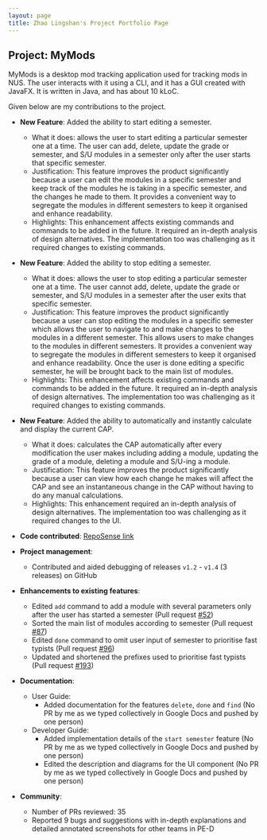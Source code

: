 ```yaml
---
layout: page
title: Zhao Lingshan's Project Portfolio Page
---
```


## Project: MyMods

MyMods is a desktop mod tracking application used for tracking mods in NUS.
The user interacts with it using a CLI, and it has a GUI created with JavaFX. It is written in Java, and has about 10 kLoC.

Given below are my contributions to the project.

* **New Feature**: Added the ability to start editing a semester.
  * What it does: allows the user to start editing a particular semester one at a time.
  The user can add, delete, update the grade or semester, and S/U modules in a semester only after the user starts that specific semester.
  * Justification: This feature improves the product significantly because a user can edit the modules in a specific semester and keep track of the modules
  he is taking in a specific semester, and the changes he made to them. It provides a convenient way to segregate the modules in different semesters to keep it organised and enhance readability.
  * Highlights: This enhancement affects existing commands and commands to be added in the future. It required an in-depth analysis of design alternatives. The implementation too was challenging as it required changes to existing commands.

* **New Feature**: Added the ability to stop editing a semester.
  * What it does: allows the user to stop editing a particular semester one at a time.
  The user cannot add, delete, update the grade or semester, and S/U modules in a semester after the user exits that specific semester.
  * Justification: This feature improves the product significantly because a user can stop editing the modules in a specific semester which allows the user to navigate to and make changes to the modules in a different semester.
  This allows users to make changes to the modules in different semesters. It provides a convenient way to segregate the modules in different semesters to keep it organised and enhance readability.
  Once the user is done editing a specific semester, he will be brought back to the main list of modules.
  * Highlights: This enhancement affects existing commands and commands to be added in the future. It required an in-depth analysis of design alternatives. The implementation too was challenging as it required changes to existing commands.

* **New Feature**: Added the ability to automatically and instantly calculate and display the current CAP.
  * What it does: calculates the CAP automatically after every modification the user makes including adding a module, updating the grade of a module, deleting a module and S/U-ing a module.
  * Justification: This feature improves the product significantly because a user can view how each change he makes will affect the CAP and see an instantaneous change in the CAP without having to do any manual calculations.
  * Highlights: This enhancement required an in-depth analysis of design alternatives. The implementation too was challenging as it required changes to the UI.

* **Code contributed**: [RepoSense link](https://nus-cs2103-ay2021s1.github.io/tp-dashboard/#breakdown=true&search=&sort=groupTitle&sortWithin=title&since=2020-08-14&timeframe=commit&mergegroup=&groupSelect=groupByRepos&checkedFileTypes=docs~functional-code~test-code~other&tabOpen=true&tabType=authorship&zFR=false&tabAuthor=zhaolingshan&tabRepo=AY2021S1-CS2103T-T17-1%2Ftp%5Bmaster%5D&authorshipIsMergeGroup=false&authorshipFileTypes=docs~functional-code~test-code)

* **Project management**:
  * Contributed and aided debugging of releases `v1.2` - `v1.4` (3 releases) on GitHub

* **Enhancements to existing features**:
  * Edited `add` command to add a module with several parameters only after the user has started a semester (Pull request [\#52](https://github.com/AY2021S1-CS2103T-T17-1/tp/pull/52))
  * Sorted the main list of modules according to semester (Pull request [\#87](https://github.com/AY2021S1-CS2103T-T17-1/tp/pull/87))
  * Edited `done` command to omit user input of semester to prioritise fast typists (Pull request [\#96](https://github.com/AY2021S1-CS2103T-T17-1/tp/pull/96))
  * Updated and shortened the prefixes used to prioritise fast typists (Pull request [\#193](https://github.com/AY2021S1-CS2103T-T17-1/tp/pull/193))

* **Documentation**:
  * User Guide:
    * Added documentation for the features `delete`, `done` and `find` (No PR by me as we typed collectively in Google Docs and pushed by one person)
  * Developer Guide:
    * Added implementation details of the `start semester` feature (No PR by me as we typed collectively in Google Docs and pushed by one person)
    * Edited the description and diagrams for the UI component (No PR by me as we typed collectively in Google Docs and pushed by one person)

* **Community**:
  * Number of PRs reviewed: 35
  * Reported 9 bugs and suggestions with in-depth explanations and detailed annotated screenshots for other teams in PE-D
